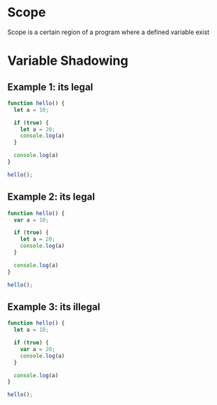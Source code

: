 
# Scope

Scope is a certain region of a program where a defined variable exist

# Variable Shadowing
## Example 1: its legal
```javascript
function hello() {
  let a = 10;

  if (true) {
    let a = 20;
    console.log(a)
  }

  console.log(a)
}

hello();
```
## Example 2: its legal
```javascript
function hello() {
  var a = 10;

  if (true) {
    let a = 20;
    console.log(a)
  }

  console.log(a)
}

hello();
```
## Example 3: its illegal

```javascript
function hello() {
  let a = 10;

  if (true) {
    var a = 20;
    console.log(a)
  }

  console.log(a)
}

hello();
```
